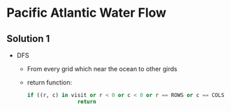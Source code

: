 # Pacific Atlantic Water Flow

## Solution 1

- DFS

  - From every grid which near the ocean to other girds

  - return function:

    ```python
    if ((r, c) in visit or r < 0 or c < 0 or r == ROWS or c == COLS or heights[r][c] < prevHeight):
                    return
    ```

    

